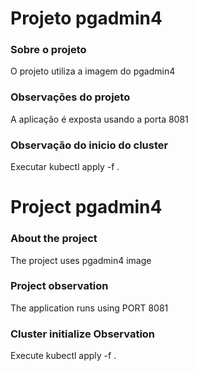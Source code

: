 # Projeto pgadmin4

### Sobre o projeto
O projeto utiliza a imagem do pgadmin4

### Observações do projeto
A aplicação é exposta usando a porta 8081

### Observação do inicio do cluster
Executar kubectl apply -f .

# Project pgadmin4

### About the project
The project uses pgadmin4 image

### Project observation
The application runs using PORT 8081

### Cluster initialize Observation
Execute kubectl apply -f .
